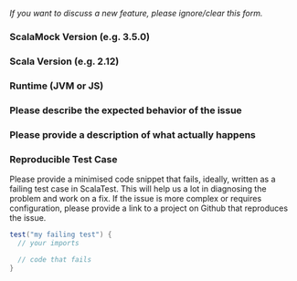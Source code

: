 *If you want to discuss a new feature, please ignore/clear this form.*

### ScalaMock Version (e.g. 3.5.0)


### Scala Version (e.g. 2.12)


### Runtime (JVM or JS)


### Please describe the expected behavior of the issue


### Please provide a description of what actually happens


### Reproducible Test Case

Please provide a minimised code snippet that fails, ideally, written as a failing test case in ScalaTest.
This will help us a lot in diagnosing the problem and work on a fix.
If the issue is more complex or requires configuration, please provide a link to a project on Github that reproduces the issue.

```scala
test("my failing test") {
  // your imports

  // code that fails
}
```
